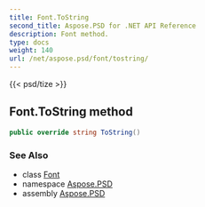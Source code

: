 ```yaml
---
title: Font.ToString
second_title: Aspose.PSD for .NET API Reference
description: Font method. 
type: docs
weight: 140
url: /net/aspose.psd/font/tostring/
---
```

{{< psd/tize >}}
## Font.ToString method

```csharp
public override string ToString()
```

### See Also

* class [Font](../)
* namespace [Aspose.PSD](../../font/)
* assembly [Aspose.PSD](../../../)


